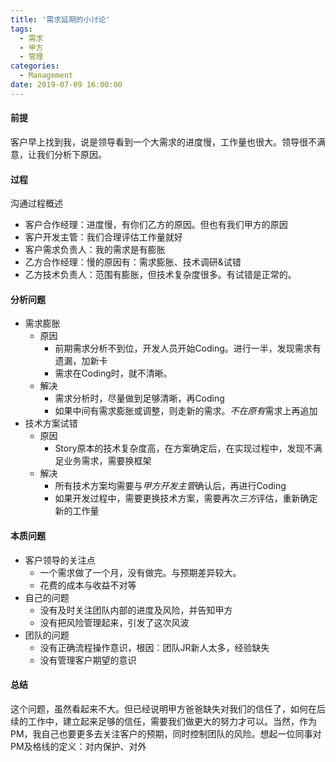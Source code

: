 ```yaml
---
title: '需求延期的小讨论'
tags:
  - 需求
  - 甲方
  - 管理
categories:
  - Management
date: 2019-07-09 16:00:00
---
```


#### 前提



客户早上找到我，说是领导看到一个大需求的进度慢，工作量也很大。领导很不满意，让我们分析下原因。



#### 过程



沟通过程概述

- 客户合作经理：进度慢，有你们乙方的原因。但也有我们甲方的原因
- 客户开发主管：我们合理评估工作量就好
- 客户需求负责人：我的需求是有膨胀
- 乙方合作经理：慢的原因有：需求膨胀、技术调研&试错
- 乙方技术负责人：范围有膨胀，但技术复杂度很多。有试错是正常的。



 #### 分析问题



- 需求膨胀
  - 原因
    - 前期需求分析不到位，开发人员开始Coding。进行一半，发现需求有遗漏，加新卡
    - 需求在Coding时，就不清晰。
  - 解决
    - 需求分析时，尽量做到足够清晰，再Coding
    - 如果中间有需求膨胀或调整，则走新的需求。*不在原有*需求上再追加
- 技术方案试错
  - 原因
    - Story原本的技术复杂度高，在方案确定后，在实现过程中，发现不满足业务需求，需要换框架
  - 解决
    - 所有技术方案均需要与*甲方开发主管*确认后，再进行Coding
    - 如果开发过程中，需要更换技术方案，需要再次*三方*评估，重新确定新的工作量



#### 本质问题



- 客户领导的关注点
  - 一个需求做了一个月，没有做完。与预期差异较大。 
  - 花费的成本与收益不对等
- 自己的问题
  - 没有及时关注团队内部的进度及风险，并告知甲方
  - 没有把风险管理起来，引发了这次风波
- 团队的问题
  - 没有正确流程操作意识，根因：团队JR新人太多，经验缺失
  - 没有管理客户期望的意识



#### 总结



这个问题，虽然看起来不大。但已经说明甲方爸爸缺失对我们的信任了，如何在后续的工作中，建立起来足够的信任，需要我们做更大的努力才可以。当然，作为PM，我自己也要更多去关注客户的预期，同时控制团队的风险。想起一位同事对PM及格线的定义：对内保护、对外